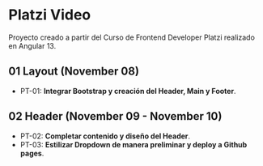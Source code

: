 # Platzi Video

Proyecto creado a partir del Curso de Frontend Developer Platzi realizado en Angular 13.

## 01 Layout (November 08)

- PT-01: **Integrar Bootstrap y creación del Header, Main y Footer**.

## 02 Header (November 09 - November 10)

- PT-02: **Completar contenido y diseño del Header**.
- PT-03: **Estilizar Dropdown de manera preliminar y deploy a Github pages**.
